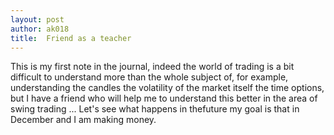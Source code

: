 ```yaml
---
layout: post
author: ak018
title: 	Friend as a teacher
---
```


This is my first note in the journal, indeed the world of trading is a bit difficult to understand more than the whole subject of, for example, understanding the candles the volatility of the market itself the time options, but I have a friend who will help me to understand this better in the area of swing trading ... Let's see what happens in thefuture my goal is that in December and I am making money.
